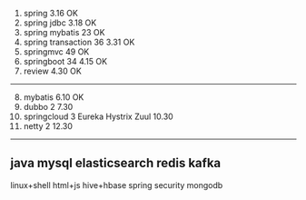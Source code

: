1. spring 3.16 OK
2. spring jdbc 3.18 OK
3. spring mybatis 23  OK
4. spring transaction 36 3.31 OK 
5. springmvc 49 OK
6. springboot 34 4.15 OK
7. review 4.30 OK
---
8. mybatis 6.10 OK
9. dubbo 2 7.30
10. springcloud 3 Eureka Hystrix Zuul 10.30
11. netty 2 12.30
---
java
mysql
elasticsearch
redis
kafka
---
linux+shell
html+js
hive+hbase
spring security
mongodb
